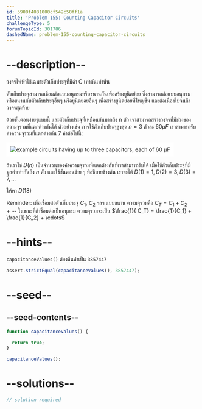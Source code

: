 ```yaml
---
id: 5900f4081000cf542c50ff1a
title: 'Problem 155: Counting Capacitor Circuits'
challengeType: 5
forumTopicId: 301786
dashedName: problem-155-counting-capacitor-circuits
---
```


# --description--

วงจรไฟฟ้าใช้เฉพาะตัวเก็บประจุที่มีค่า C เท่ากันเท่านั้น

ตัวเก็บประจุสามารถเชื่อมต่อแบบอนุกรมหรือขนานกันเพื่อสร้างยูนิตย่อย ซึ่งสามารถต่อแบบอนุกรมหรือขนานกับตัวเก็บประจุอื่นๆ หรือยูนิตย่อยอื่นๆ เพื่อสร้างยูนิตย่อยที่ใหญ่ขึ้น และต่อเนื่องไปจนถึงวงจรสุดท้าย

ด้วยขั้นตอนง่ายๆแบบนี้ และตัวเก็บประจุที่เหมือนกันมากถึง n ตัว เราสามารถสร้างวงจรที่มีช่วงของความจุรวมที่แตกต่างกันได้ ตัวอย่างเช่น การใช้ตัวเก็บประจุสูงสุด $n = 3$ ตัวละ $60 μF$ เราสามารถรับค่าความจุรวมที่แตกต่างกัน 7 ค่าต่อไปนี้:

<img class="img-responsive center-block" alt="example circuits having up to three capacitors, each of 60 μF" src="https://cdn.freecodecamp.org/curriculum/project-euler/counting-capacitor-circuits.gif" style="background-color: white; padding: 10px;">

ถ้าเราใช $D(n)$ เป็นจำนวนของค่าความจุรวมที่แตกต่างกันที่เราสามารถรับได้ เมื่อใช้ตัวเก็บประจุที่มีมูลค่าเท่ากันถึง $n$ ตัว และใช้ขั้นตอนง่าย ๆ ที่อธิบายข้างต้น เราจะได้ $D(1) = 1, D (2) = 3, D(3)=7, \ldots$

ให้หา $D(18)$

Reminder: 
เมื่อเชื่อมต่อตัวเก็บประจุ $C_1$, $C_2$ ฯลฯ แบบขนาน ความจุรวมคือ $C_T = C_1 + C_2 + \cdots$ ในขณะที่ถ้าชื่อมต่อเป็นอนุกรม ความจุรวมจะเป็น $\frac{1}{ C_T} = \frac{1}{C_1} + \frac{1}{C_2} + \cdots$

# --hints--

`capacitanceValues()` ต้องคืนค่าเป็น `3857447`

```js
assert.strictEqual(capacitanceValues(), 3857447);
```

# --seed--

## --seed-contents--

```js
function capacitanceValues() {

  return true;
}

capacitanceValues();
```

# --solutions--

```js
// solution required
```
